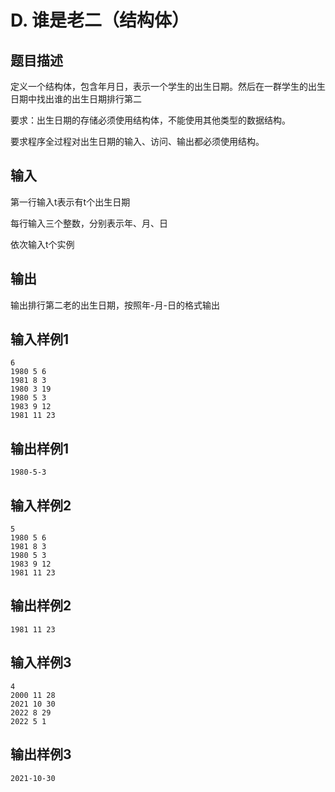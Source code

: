 # D. 谁是老二（结构体）

## 题目描述

 定义一个结构体，包含年月日，表示一个学生的出生日期。然后在一群学生的出生日期中找出谁的出生日期排行第二

要求：出生日期的存储必须使用结构体，不能使用其他类型的数据结构。

要求程序全过程对出生日期的输入、访问、输出都必须使用结构。



## 输入

第一行输入t表示有t个出生日期

每行输入三个整数，分别表示年、月、日

依次输入t个实例



## 输出

输出排行第二老的出生日期，按照年-月-日的格式输出



## 输入样例1 

```
6
1980 5 6
1981 8 3
1980 3 19
1980 5 3
1983 9 12
1981 11 23
```

## 输出样例1

```
1980-5-3

```

## 输入样例2

```
5
1980 5 6
1981 8 3
1980 5 3
1983 9 12
1981 11 23
```

## 输出样例2

```
1981 11 23

```

## 输入样例3

```
4
2000 11 28
2021 10 30
2022 8 29
2022 5 1
```

## 输出样例3

```
2021-10-30

```

